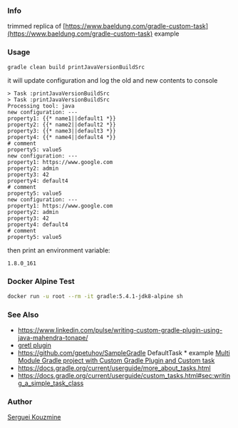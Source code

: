 ### Info

trimmed replica of
[https://www.baeldung.com/gradle-custom-task](https://www.baeldung.com/gradle-custom-task) example

### Usage

```sh
gradle clean build printJavaVersionBuildSrc
```
it will update configuration and log the old and new contents to console

```text
> Task :printJavaVersionBuildSrc
> Task :printJavaVersionBuildSrc
Processing tool: java
new configuration: ---
property1: {{* name1||default1 *}}
property2: {{* name2||default2 *}}
property3: {{* name3||default3 *}}
property4: {{* name4||default4 *}}
# comment
property5: value5
new configuration: ---
property1: https://www.google.com
property2: admin
property3: 42
property4: default4
# comment
property5: value5
new configuration: ---
property1: https://www.google.com
property2: admin
property3: 42
property4: default4
# comment
property5: value5
```
then print an environment variable:
```text
1.8.0_161
```

### Docker Alpine Test
```sh
docker run -u root --rm -it gradle:5.4.1-jdk8-alpine sh
```

### See Also
  * https://www.linkedin.com/pulse/writing-custom-gradle-plugin-using-java-mahendra-tonape/
  * [gretl plugin](https://github.com/sogis/gretl)
  * https://github.com/gpetuhov/SampleGradle
DefaultTask  * example [Multi Module Gradle project with Custom Gradle Plugin and Custom task](https://github.com/TechPrimers/gradle-custom-plugin-example-2)
  * https://docs.gradle.org/current/userguide/more_about_tasks.html
  * https://docs.gradle.org/current/userguide/custom_tasks.html#sec:writing_a_simple_task_class

### Author
[Serguei Kouzmine](kouzmine_serguei@yahoo.com)

